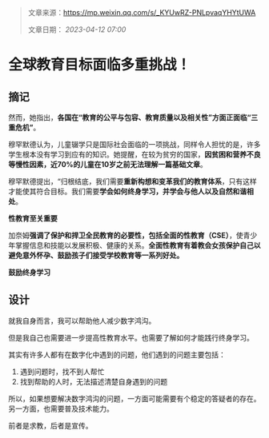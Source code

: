 > 文章来源：https://mp.weixin.qq.com/s/_KYUwRZ-PNLpvaqYHYtUWA
>
> 文章日期： *2023-04-12 07:00*

# 全球教育目标面临多重挑战！

## 摘记

然而，她指出，**各国在“教育的公平与包容、教育质量以及相关性”方面正面临“三重危机”**。

穆罕默德认为，儿童辍学只是国际社会面临的一项挑战，同样令人担忧的是，许多学生根本没有学习到应有的知识。她提醒，在较为贫穷的国家，**因贫困和营养不良等慢性因素，近70%的儿童在10岁之前无法理解一篇基础文章**。

穆罕默德提出，“归根结底，我们需要**重新构想和变革我们的教育体系**，只有这样才能使其符合目标。我们需要**学会如何终身学习，并学会与他人以及自然和谐相处**。

**性教育至关重要**

加奈姆**强调了保护和捍卫全民教育的必要性，包括全面的性教育（CSE）**，使青少年掌握信息和技能以发展积极、健康的关系。**全面性教育有着教会女孩保护自己以避免意外怀孕、鼓励孩子们接受学校教育等一系列好处。**

**鼓励终身学习**



## 设计

就我自身而言，我可以帮助他人减少数字鸿沟。

但是我自己也需要进一步提高性教育水平。也需要了解如何才能践行终身学习。

其实有许多人都有在数字化中遇到的问题，他们遇到的问题主要包括：

1. 遇到问题时，找不到人帮忙
2. 找到帮助的人时，无法描述清楚自身遇到的问题



所以，如果想要解决数字鸿沟的问题，一方面可能需要有个稳定的答疑者的存在。另一方面，也需要普及技术能力。

前者是求教，后者是宣传。